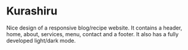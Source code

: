 # Kurashiru
 Nice design of a responsive blog/recipe website. It contains a header, home, about, services, menu, contact and a footer. It also has a fully developed light/dark mode.
